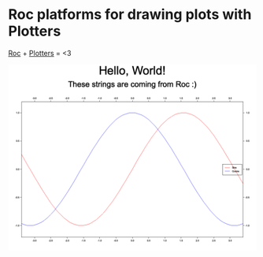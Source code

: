 # Roc platforms for drawing plots with Plotters

[Roc](https://roc-lang.org/)
+
[Plotters](https://github.com/38/plotters)
= <3

![hello world example image](./examples/hello_world.png)
